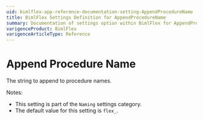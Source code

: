 ```yaml
---
uid: bimlflex-app-reference-documentation-setting-AppendProcedureName
title: BimlFlex Settings Definition for AppendProcedureName
summary: Documentation of settings option within BimlFlex for AppendProcedureName
varigenceProduct: BimlFlex
varigenceArticleType: Reference
---
```


# Append Procedure Name

The string to append to procedure names.

Notes:

* This setting is part of the `Naming` settings category.
* The default value for this setting is `flex_`.
